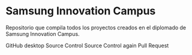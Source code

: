 # Samsung Innovation Campus 
Repositorio que compila todos los proyectos creados en el diplomado de Samsung Innovation Campus. 

GitHub desktop
Source Control
Source Control again
Pull Request